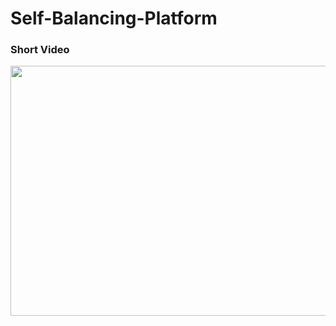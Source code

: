 # Self-Balancing-Platform

### Short Video
<img src="https://github.com/utsavmajhi/Rubik-s-Cube-Solver/blob/master/temp/rubik.gif" width="600" height="400" title="" alt=""></a>
